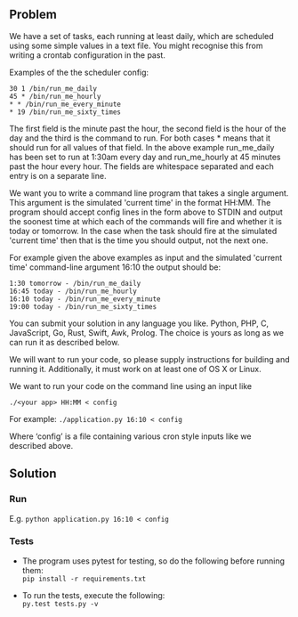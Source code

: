 ## Problem

We have a set of tasks, each running at least daily, which are scheduled using some simple values in a text file. You might recognise this from writing a crontab configuration in the past.

Examples of the the scheduler config:

	30 1 /bin/run_me_daily
	45 * /bin/run_me_hourly
	* * /bin/run_me_every_minute
	* 19 /bin/run_me_sixty_times

The first field is the minute past the hour, the second field is the hour of the day and the third is the command to run. For both cases * means that it should run for all values of that field. In the above example run_me_daily has been set to run at 1:30am every day and run_me_hourly at 45 minutes past the hour every hour. The fields are whitespace separated and each entry is on a separate line.

We want you to write a command line program that takes a single argument. This argument is the simulated 'current time' in the format HH:MM. The program should accept config lines in the form above to STDIN and output the soonest time at which each of the commands will fire and whether it is today or tomorrow. In the case when the task should fire at the simulated 'current time' then that is the time you should output, not the next one.

For example given the above examples as input and the simulated 'current time' command-line argument 16:10 the output should be:

	1:30 tomorrow - /bin/run_me_daily
	16:45 today - /bin/run_me_hourly
	16:10 today - /bin/run_me_every_minute
	19:00 today - /bin/run_me_sixty_times

You can submit your solution in any language you like. Python, PHP, C, JavaScript, Go, Rust, Swift, Awk, Prolog. The choice is yours as long as we can run it as described below.

We will want to run your code, so please supply instructions for building and running it. Additionally, it must work on at least one of OS X or Linux.

We want to run your code on the command line using an input like

	./<your app> HH:MM < config

For example: `./application.py 16:10 < config`

Where ‘config’ is a file containing various cron style inputs like we described above.



## Solution

### Run

E.g. `python application.py 16:10 < config`

### Tests

* The program uses pytest for testing, so do the following before running them:    
    `pip install -r requirements.txt`

* To run the tests, execute the following:    
    `py.test tests.py -v`
